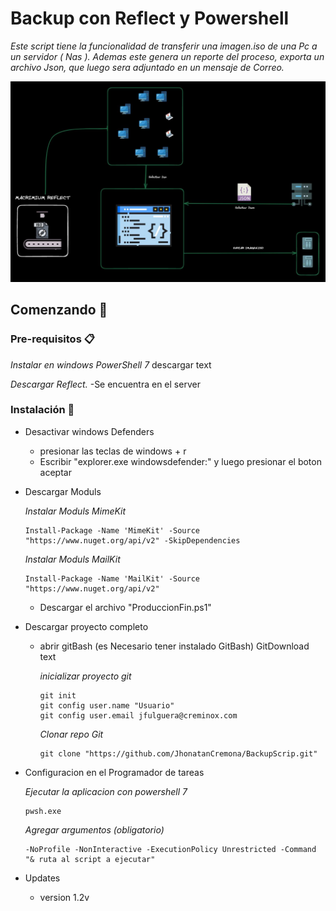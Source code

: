 # Backup con Reflect y Powershell

_Este script tiene la funcionalidad de transferir una imagen.iso de una Pc a un servidor ( Nas ). Ademas este genera un reporte del proceso, exporta un archivo Json, que luego sera adjuntado en un mensaje de Correo._

![screen-install](screen-install.png)

## Comenzando 🚀

### Pre-requisitos 📋

_Instalar en windows PowerShell 7_
   <a id="https://learn.microsoft.com/en-us/powershell/scripting/install/installing-powershell-on-windows?view=powershell-7.3" />descargar text

_Descargar Reflect._
  -Se encuentra en el server

### Instalación 🔧

- Desactivar windows Defenders
  - presionar las teclas de windows + r
  - Escribir "explorer.exe windowsdefender:" y luego presionar el boton aceptar
- Descargar Moduls
  
  _Instalar Moduls MimeKit_
    ```
    Install-Package -Name 'MimeKit' -Source "https://www.nuget.org/api/v2" -SkipDependencies
    ```
  _Instalar Moduls MailKit_
    ```
    Install-Package -Name 'MailKit' -Source "https://www.nuget.org/api/v2"
    ```
  
  - Descargar el archivo "ProduccionFin.ps1"
- Descargar proyecto completo
  - abrir gitBash (es Necesario tener instalado GitBash)
     <a id="https://gitforwindows.org/" />GitDownload text

    _inicializar proyecto git_

    ```
    git init
    git config user.name "Usuario"
    git config user.email jfulguera@creminox.com
    ```
    _Clonar repo Git_
    ```
    git clone "https://github.com/JhonatanCremona/BackupScrip.git"
    ```
- Configuracion en el Programador de tareas

  _Ejecutar la aplicacion con powershell 7_
    ```
    pwsh.exe
    ```
  _Agregar argumentos (obligatorio)_
    ```
    -NoProfile -NonInteractive -ExecutionPolicy Unrestricted -Command "& ruta al script a ejecutar"
    ```
- Updates
  - version 1.2v

